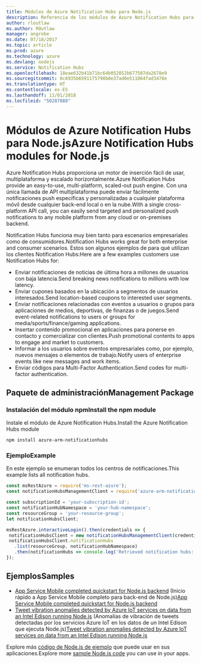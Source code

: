 ```yaml
---
title: Módulos de Azure Notification Hubs para Node.js
description: Referencia de los módulos de Azure Notification Hubs para Node.js
author: rloutlaw
ms.author: ROutlaw
manager: angrobe
ms.date: 07/18/2017
ms.topic: article
ms.prod: azure
ms.technology: azure
ms.devlang: nodejs
ms.service: Notification Hubs
ms.openlocfilehash: 18eae632b41b71bc64b052852b677507da2678e9
ms.sourcegitcommit: 8c6935b6591175798b8e37ad0e511864fad3478e
ms.translationtype: HT
ms.contentlocale: es-ES
ms.lasthandoff: 11/01/2018
ms.locfileid: "50287888"
---
```

# <a name="azure-notification-hubs-modules-for-nodejs"></a><span data-ttu-id="5b2df-103">Módulos de Azure Notification Hubs para Node.js</span><span class="sxs-lookup"><span data-stu-id="5b2df-103">Azure Notification Hubs modules for Node.js</span></span>

<span data-ttu-id="5b2df-104">Azure Notification Hubs proporciona un motor de inserción fácil de usar, multiplataforma y escalado horizontalmente.</span><span class="sxs-lookup"><span data-stu-id="5b2df-104">Azure Notification Hubs provide an easy-to-use, multi-platform, scaled-out push engine.</span></span> <span data-ttu-id="5b2df-105">Con una única llamada de API multiplataforma puede enviar fácilmente notificaciones push específicas y personalizadas a cualquier plataforma móvil desde cualquier back-end local o en la nube.</span><span class="sxs-lookup"><span data-stu-id="5b2df-105">With a single cross-platform API call, you can easily send targeted and personalized push notifications to any mobile platform from any cloud or on-premises backend.</span></span>

<span data-ttu-id="5b2df-106">Notification Hubs funciona muy bien tanto para escenarios empresariales como de consumidores.</span><span class="sxs-lookup"><span data-stu-id="5b2df-106">Notification Hubs works great for both enterprise and consumer scenarios.</span></span> <span data-ttu-id="5b2df-107">Estos son algunos ejemplos de para qué utilizan los clientes Notification Hubs:</span><span class="sxs-lookup"><span data-stu-id="5b2df-107">Here are a few examples customers use Notification Hubs for:</span></span>
- <span data-ttu-id="5b2df-108">Enviar notificaciones de noticias de última hora a millones de usuarios con baja latencia.</span><span class="sxs-lookup"><span data-stu-id="5b2df-108">Send breaking news notifications to millions with low latency.</span></span>
- <span data-ttu-id="5b2df-109">Enviar cupones basados en la ubicación a segmentos de usuarios interesados.</span><span class="sxs-lookup"><span data-stu-id="5b2df-109">Send location-based coupons to interested user segments.</span></span>
- <span data-ttu-id="5b2df-110">Enviar notificaciones relacionadas con eventos a usuarios o grupos para aplicaciones de medios, deportivas, de finanzas o de juegos.</span><span class="sxs-lookup"><span data-stu-id="5b2df-110">Send event-related notifications to users or groups for media/sports/finance/gaming applications.</span></span>
- <span data-ttu-id="5b2df-111">Insertar contenido promocional en aplicaciones para ponerse en contacto y comercializar con clientes.</span><span class="sxs-lookup"><span data-stu-id="5b2df-111">Push promotional contents to apps to engage and market to customers.</span></span>
- <span data-ttu-id="5b2df-112">Informar a los usuarios sobre eventos empresariales como, por ejemplo, nuevos mensajes o elementos de trabajo.</span><span class="sxs-lookup"><span data-stu-id="5b2df-112">Notify users of enterprise events like new messages and work items.</span></span>
- <span data-ttu-id="5b2df-113">Enviar códigos para Multi-Factor Authentication.</span><span class="sxs-lookup"><span data-stu-id="5b2df-113">Send codes for multi-factor authentication.</span></span>

## <a name="management-package"></a><span data-ttu-id="5b2df-114">Paquete de administración</span><span class="sxs-lookup"><span data-stu-id="5b2df-114">Management Package</span></span>

### <a name="install-the-npm-module"></a><span data-ttu-id="5b2df-115">Instalación del módulo npm</span><span class="sxs-lookup"><span data-stu-id="5b2df-115">Install the npm module</span></span>

<span data-ttu-id="5b2df-116">Instale el módulo de Azure Notification Hubs.</span><span class="sxs-lookup"><span data-stu-id="5b2df-116">Install the Azure Notification Hubs module</span></span> 

```bash
npm install azure-arm-notificationhubs
```

### <a name="example"></a><span data-ttu-id="5b2df-117">Ejemplo</span><span class="sxs-lookup"><span data-stu-id="5b2df-117">Example</span></span>

<span data-ttu-id="5b2df-118">En este ejemplo se enumeran todos los centros de notificaciones.</span><span class="sxs-lookup"><span data-stu-id="5b2df-118">This example lists all notification hubs.</span></span>

 ```javascript
const msRestAzure = require('ms-rest-azure');
const notificationHubsManagementClient = require('azure-arm-notificationhubs');

const subscriptionId = 'your-subscription-id';
const notificationHubNamespace = 'your-hub-namespace';
const resourceGroup = 'your-resource-group';
let notificationHubsClient;

msRestAzure.interactiveLogin().then(credentials => {
  notificationHubsClient = new notificationHubsManagementClient(credentials, subscriptionId);
  notificationHubsClient.notificationHubs
    .list(resourceGroup, notificationHubNamespace)
    .then(notificationHubs => console.log('Retrieved notification hubs: ', notificationHubs));
});
```

## <a name="samples"></a><span data-ttu-id="5b2df-119">Ejemplos</span><span class="sxs-lookup"><span data-stu-id="5b2df-119">Samples</span></span>

* <span data-ttu-id="5b2df-120">[App Service Mobile completed quickstart for Node.js backend](https://azure.microsoft.com/resources/samples/app-service-mobile-nodejs-backend-quickstart/) (Inicio rápido a App Service Mobile completo para back-end de Node.js)</span><span class="sxs-lookup"><span data-stu-id="5b2df-120">[App Service Mobile completed quickstart for Node.js backend](https://azure.microsoft.com/resources/samples/app-service-mobile-nodejs-backend-quickstart/)</span></span>
* <span data-ttu-id="5b2df-121">[Tweet vibration anomalies detected by Azure IoT services on data from an Intel Edison running Node.js](https://azure.microsoft.com/resources/samples/iot-hub-nodejs-intel-edison-vibration-anomaly-detection/) (Anomalías de vibración de tweets detectadas por los servicios Azure IoT en los datos de un Intel Edison que ejecuta Node.js)</span><span class="sxs-lookup"><span data-stu-id="5b2df-121">[Tweet vibration anomalies detected by Azure IoT services on data from an Intel Edison running Node.js](https://azure.microsoft.com/resources/samples/iot-hub-nodejs-intel-edison-vibration-anomaly-detection/)</span></span>

<span data-ttu-id="5b2df-122">Explore más [código de Node.js de ejemplo](https://azure.microsoft.com/resources/samples/?platform=nodejs) que puede usar en sus aplicaciones.</span><span class="sxs-lookup"><span data-stu-id="5b2df-122">Explore more [sample Node.js code](https://azure.microsoft.com/resources/samples/?platform=nodejs) you can use in your apps.</span></span>

